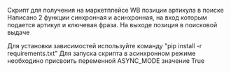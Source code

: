 Скрипт для получения на маркетплейсе WB позиции артикула в поиске
Написано 2 функции синхронная и асинхронная, на вход которым подается артикул и ключевая фраза.
На выходе позиция в поисковой выдаче

Для установки зависимостей используйте команду "pip install -r requirements.txt"
Для запуска скрипта в асинхронном режиме необходино присвоить переменной ASYNC_MODE значение True
